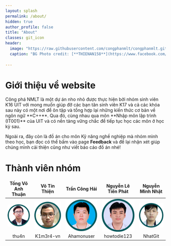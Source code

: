 ```yaml
---
layout: splash
permalink: /about/
hidden: true
author_profile: false
title: "About"
classes: git_icon
header:
  image: "https://raw.githubusercontent.com/congphanmlt/congphanmlt.github.io/main/images/realaboutBanner2.png"
  caption: "BG Photo credit: [**THIENAN158**](https://www.facebook.com/thienan158)"
  
---
```

<style>
td, th {
   border: none!important;
}
.center {
  display: block;
  margin-left: auto;
  margin-right: auto;
  width: 15vw;
  height: auto;
  object-fit: scale-down;
}
.4img{
  display: flex;
}
@media only screen and (max-width: 640px) {
	th {
		font-size: 6.7px;
	}
  a{
    font-size: 6px;
  }
  img{
    width: 53px;
  }
  .center {
  width: 60px;
}
}
</style>
<h1>Giới thiệu về website</h1>
Công phá NMLT là một dự án nho nhỏ được thực hiện bởi nhóm sinh viên K16 UIT với mong muốn giúp đỡ các bạn tân sinh viên K17 và cả các khóa sau này có một nơi để ôn tập và tổng hợp lại những kiến thức cơ bản về ngôn ngữ **C++**. Qua đó, cùng nhau qua môn **Nhập môn lập trình (IT001)** của UIT và có nền tảng vững chắc để tiếp tục học các môn ở học kỳ sau.

Ngoài ra, đây còn là đồ án cho môn Kỹ năng nghề nghiệp mà nhóm mình theo học, bạn đọc có thể bấm vào page **Feedback** và để lại nhận xét giúp chúng mình cải thiện cũng như viết báo cáo đồ án nhé!

<h1>Thành viên nhóm</h1>

|<center>Tống Võ Anh Thuận </center> |<center>Võ Tín Thiện</center>|<center>Trần Công Hải</center>|<center>Nguyễn Lê Tiến Phát</center>|<center>Nguyễn Minh Nhật</center>|
|--------|---------|-------|-------|------|
|<img src ="/images/thuan1.png" class="center">|<img src ="/images/thien1.png" class="center">|<img src ="/images/hai1.png" class="center">|<img src ="/images/phat1.png" class="center">|<img src ="/images/nhat1.png" class="center">|
|<center><a href="https://github.com/thu4n" style="text-decoration:none"><i class="fab fa-github fa-lg"></i> thu4n</a></center>|<center><a href="https://github.com/K1m3r4-vn" style="text-decoration:none"><i class="fab fa-github fa-lg"></i> K1m3r4-vn</a></center>|<center><a href="https://github.com/Ahamonuser" style="text-decoration:none"><i class="fab fa-github fa-lg"></i> Ahamonuser</a></center>|<center><a href="https://github.com/howtodie123" style="text-decoration:none"><i class="fab fa-github fa-lg"></i> howtodie123</a></center>|<center><a href="https://github.com/NhatGit" style="text-decoration:none"><i class="fab fa-github fa-lg"></i> NhatGit</a></center>|


